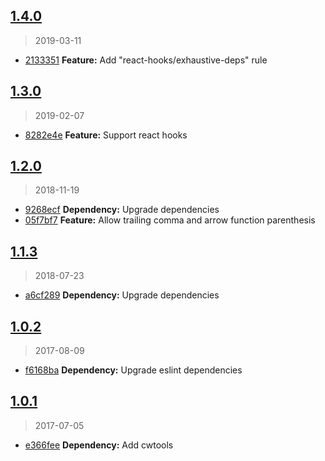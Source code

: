 <a name="1.4.0"></a>
## [1.4.0](https://github.com/colisweb/eslint-config-colisweb/compare/v1.3.2...v1.4.0)
> 2019-03-11

* [2133351](https://github.com/colisweb/eslint-config-colisweb/commit/2133351) **Feature:** Add "react-hooks/exhaustive-deps" rule

<a name="1.3.0"></a>
## [1.3.0](https://github.com/colisweb/eslint-config-colisweb/compare/v1.2.0...v1.3.0)
> 2019-02-07

* [8282e4e](https://github.com/colisweb/eslint-config-colisweb/commit/8282e4e) **Feature:** Support react hooks

<a name="1.2.0"></a>
## [1.2.0](https://github.com/colisweb/eslint-config-colisweb/compare/v1.1.3...v1.2.0)
> 2018-11-19

* [9268ecf](https://github.com/colisweb/eslint-config-colisweb/commit/9268ecf) **Dependency:** Upgrade dependencies
* [05f7bf7](https://github.com/colisweb/eslint-config-colisweb/commit/05f7bf7) **Feature:** Allow trailing comma and arrow function parenthesis

<a name="1.1.3"></a>
## [1.1.3](https://github.com/colisweb/eslint-config-colisweb/compare/v1.1.2...v1.1.3)
> 2018-07-23

* [a6cf289](https://github.com/colisweb/eslint-config-colisweb/commit/a6cf289) **Dependency:** Upgrade dependencies

<a name="1.0.2"></a>
## [1.0.2](https://github.com/colisweb/eslint-config-colisweb/compare/v1.0.1...v1.0.2)
> 2017-08-09

* [f6168ba](https://github.com/colisweb/eslint-config-colisweb/commit/f6168ba) **Dependency:** Upgrade eslint dependencies

<a name="1.0.1"></a>
## [1.0.1](https://github.com/colisweb/eslint-config-colisweb/compare/v1.0.0...v1.0.1)
> 2017-07-05

* [e366fee](https://github.com/colisweb/eslint-config-colisweb/commit/e366fee) **Dependency:** Add cwtools

